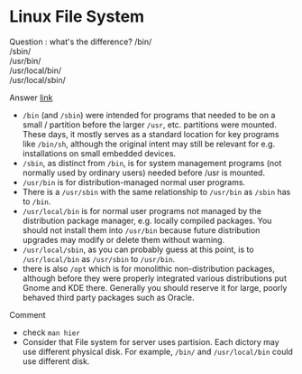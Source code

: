 # Linux File System

Question : what's the difference?
/bin/   
/sbin/   
/usr/bin/   
/usr/local/bin/   
/usr/local/sbin/   

Answer   [link](https://unix.stackexchange.com/questions/8656/usr-bin-vs-usr-local-bin-on-linux)
- `/bin` (and `/sbin`) were intended for programs that needed to be on a small / partition before the larger `/usr`, etc. partitions were mounted. These days, it mostly serves as a standard location for key programs like `/bin/sh`, although the original intent may still be relevant for e.g. installations on small embedded devices.
- `/sbin`, as distinct from `/bin`, is for system management programs (not normally used by ordinary users) needed before /usr is mounted.
- `/usr/bin` is for distribution-managed normal user programs.
- There is a `/usr/sbin` with the same relationship to `/usr/bin` as `/sbin` has to `/bin`.
- `/usr/local/bin` is for normal user programs not managed by the distribution package manager, e.g. locally compiled packages. You should not install them into `/usr/bin` because future distribution upgrades may modify or delete them without warning.
- `/usr/local/sbin`, as you can probably guess at this point, is to `/usr/local/bin` as `/usr/sbin` to `/usr/bin`.
- there is also `/opt` which is for monolithic non-distribution packages, although before they were properly integrated various distributions put Gnome and KDE there. Generally you should reserve it for large, poorly behaved third party packages such as Oracle.


Comment
- check `man hier`   
- Consider that File system for server uses partision. Each dictory may use different physical disk. For example, `/bin/` and `/usr/local/bin` could use different disk.
